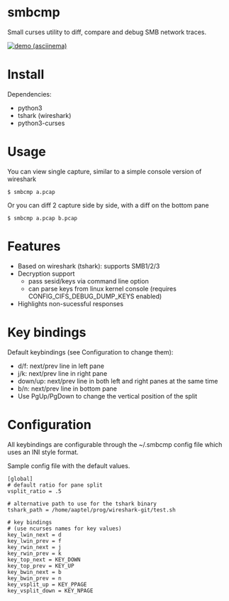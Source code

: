 smbcmp
======

Small curses utility to diff, compare and debug SMB network traces.


[![demo (asciinema)](https://asciinema.org/a/D0lsu2dppEYUp936Dr1NL2Kjs.png)](https://asciinema.org/a/D0lsu2dppEYUp936Dr1NL2Kjs)


Install
=======

Dependencies:
- python3
- tshark (wireshark)
- python3-curses

Usage
=====

You can view single capture, similar to a simple console version of wireshark

    $ smbcmp a.pcap

Or you can diff 2 capture side by side, with a diff on the bottom pane

    $ smbcmp a.pcap b.pcap


Features
========

- Based on wireshark (tshark): supports SMB1/2/3
- Decryption support
  - pass sesid/keys via command line option
  - can parse keys from linux kernel console (requires CONFIG_CIFS_DEBUG_DUMP_KEYS enabled)
- Highlights non-sucessful responses


Key bindings
============

Default keybindings (see Configuration to change them):

- d/f: next/prev line in left pane
- j/k: next/prev line in right pane
- down/up: next/prev line in both left and right panes at the same time
- b/n: next/prev line in bottom pane
- Use PgUp/PgDown to change the vertical position of the split


Configuration
=============

All keybindings are configurable through the ~/.smbcmp config file
which uses an INI style format.

Sample config file with the default values.


    [global]
    # default ratio for pane split
    vsplit_ratio = .5

    # alternative path to use for the tshark binary
    tshark_path = /home/aaptel/prog/wireshark-git/test.sh

    # key bindings
    # (use ncurses names for key values)
    key_lwin_next = d
    key_lwin_prev = f
    key_rwin_next = j
    key_rwin_prev = k
    key_top_next = KEY_DOWN
    key_top_prev = KEY_UP
    key_bwin_next = b
    key_bwin_prev = n
    key_vsplit_up = KEY_PPAGE
    key_vsplit_down = KEY_NPAGE
